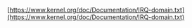 [https://www.kernel.org/doc/Documentation/IRQ-domain.txt](https://www.kernel.org/doc/Documentation/IRQ-domain.txt)